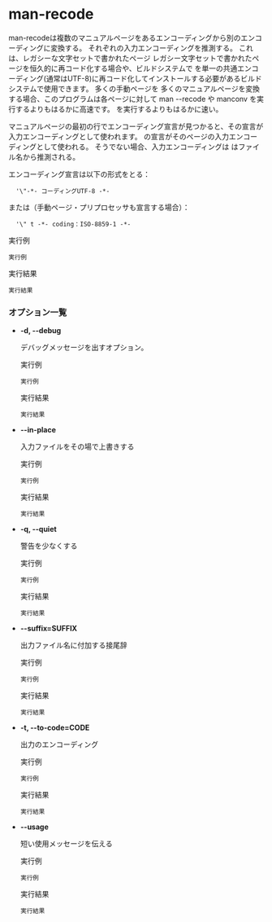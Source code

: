 [](man-recode.md)
# man-recode
man-recodeは複数のマニュアルページをあるエンコーディングから別のエンコーディングに変換する。
それぞれの入力エンコーディングを推測する。
これは、レガシーな文字セットで書かれたページ
レガシー文字セットで書かれたページを恒久的に再コード化する場合や、ビルドシステムで
を単一の共通エンコーディング(通常はUTF-8)に再コード化してインストールする必要があるビルドシステムで使用できます。   多くの手動ページを
多くのマニュアルページを変換する場合、このプログラムは各ページに対して man --recode や manconv を実行するよりもはるかに高速です。
を実行するよりもはるかに速い。

マニュアルページの最初の行でエンコーディング宣言が見つかると、その宣言が入力エンコーディングとして使われます。
の宣言がそのページの入力エンコーディングとして使われる。  そうでない場合、入力エンコーディングは
はファイル名から推測される。

エンコーディング宣言は以下の形式をとる：

      '\"-*- コーディングUTF-8 -*-

または（手動ページ・プリプロセッサも宣言する場合）：

      '\" t -*- coding：ISO-8859-1 -*-

実行例 [](変更しない)
```
実行例
```

実行結果 [](変更しない)
```
実行結果
```

### オプション一覧

- **-d, --debug**

  デバッグメッセージを出すオプション。

  実行例 [](変更しない)

  ```
  実行例
  ```

  実行結果 [](変更しない)

  ```
  実行結果
  ```

- **--in-place**

  入力ファイルをその場で上書きする

  実行例 [](変更しない)

  ```
  実行例
  ```

  実行結果 [](変更しない)

  ```
  実行結果
  ```

- **-q, --quiet**

  警告を少なくする

  実行例 [](変更しない)

  ```
  実行例
  ```

  実行結果 [](変更しない)

  ```
  実行結果
  ```

- **--suffix=SUFFIX**

  出力ファイル名に付加する接尾辞

  実行例 [](変更しない)

  ```
  実行例
  ```

  実行結果 [](変更しない)

  ```
  実行結果
  ```

- **-t, --to-code=CODE**

  出力のエンコーディング

  実行例 [](変更しない)

  ```
  実行例
  ```

  実行結果 [](変更しない)

  ```
  実行結果
  ```

- **--usage**

  短い使用メッセージを伝える

  実行例 [](変更しない)

  ```
  実行例
  ```

  実行結果 [](変更しない)

  ```
  実行結果
  ```